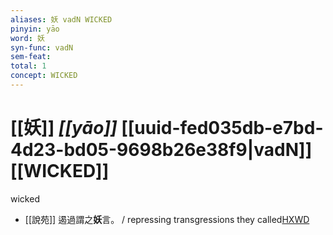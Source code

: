 ```yaml
---
aliases: 妖 vadN WICKED
pinyin: yāo
word: 妖
syn-func: vadN
sem-feat: 
total: 1
concept: WICKED 
---
```

# [[妖]] *[[yāo]]*  [[uuid-fed035db-e7bd-4d23-bd05-9698b26e38f9|vadN]] [[WICKED]]
wicked
 - [[說苑]] 遏過謂之**妖**言。
                     / repressing transgressions they called[HXWD](https://hxwd.org/textview.html?location=CH1a0907_CHANT_005-13a.24)